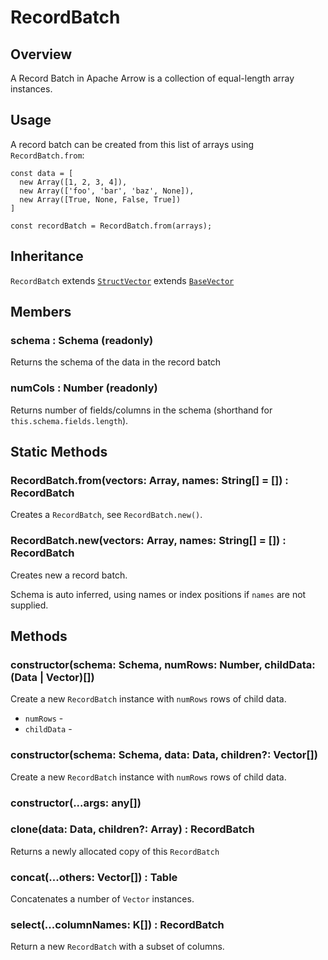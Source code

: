 # RecordBatch

## Overview

A Record Batch in Apache Arrow is a collection of equal-length array instances.

## Usage

A record batch can be created from this list of arrays using `RecordBatch.from`:
```
const data = [
  new Array([1, 2, 3, 4]),
  new Array(['foo', 'bar', 'baz', None]),
  new Array([True, None, False, True])
]

const recordBatch = RecordBatch.from(arrays);
```


## Inheritance

`RecordBatch` extends [`StructVector`](/docs/arrowjs/api-reference/struct-vector) extends [`BaseVector`](/docs/arrowjs/api-reference/vector)


## Members

### schema : Schema (readonly)

Returns the schema of the data in the record batch

### numCols : Number (readonly)

Returns number of fields/columns in the schema (shorthand for `this.schema.fields.length`).


## Static Methods

### RecordBatch.from(vectors: Array, names: String[] = []) : RecordBatch

Creates a `RecordBatch`, see `RecordBatch.new()`.


### RecordBatch.new(vectors: Array, names: String[] = []) : RecordBatch

Creates new a record batch.

Schema is auto inferred, using names or index positions if `names` are not supplied.


## Methods

### constructor(schema: Schema, numRows: Number, childData: (Data | Vector)[])

Create a new `RecordBatch` instance with `numRows` rows of child data.

* `numRows` - 
* `childData` - 


### constructor(schema: Schema, data: Data, children?: Vector[])

Create a new `RecordBatch` instance with `numRows` rows of child data.

### constructor(...args: any[])

### clone(data: Data, children?: Array) : RecordBatch

Returns a newly allocated copy of this `RecordBatch`

### concat(...others: Vector[]) : Table

Concatenates a number of `Vector` instances.

### select(...columnNames: K[]) : RecordBatch

Return a new `RecordBatch` with a subset of columns.

